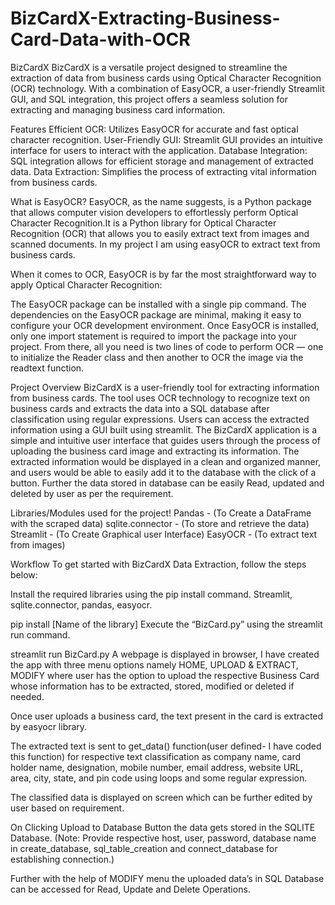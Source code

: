 # BizCardX-Extracting-Business-Card-Data-with-OCR

BizCardX BizCardX is a versatile project designed to streamline the extraction of data from business cards using Optical Character Recognition (OCR) technology. With a combination of EasyOCR, a user-friendly Streamlit GUI, and SQL integration, this project offers a seamless solution for extracting and managing business card information.

Features Efficient OCR: Utilizes EasyOCR for accurate and fast optical character recognition. User-Friendly GUI: Streamlit GUI provides an intuitive interface for users to interact with the application. Database Integration: SQL integration allows for efficient storage and management of extracted data. Data Extraction: Simplifies the process of extracting vital information from business cards.

What is EasyOCR? EasyOCR, as the name suggests, is a Python package that allows computer vision developers to effortlessly perform Optical Character Recognition.It is a Python library for Optical Character Recognition (OCR) that allows you to easily extract text from images and scanned documents. In my project I am using easyOCR to extract text from business cards.

When it comes to OCR, EasyOCR is by far the most straightforward way to apply Optical Character Recognition:

The EasyOCR package can be installed with a single pip command. The dependencies on the EasyOCR package are minimal, making it easy to configure your OCR development environment. Once EasyOCR is installed, only one import statement is required to import the package into your project. From there, all you need is two lines of code to perform OCR — one to initialize the Reader class and then another to OCR the image via the readtext function.

Project Overview BizCardX is a user-friendly tool for extracting information from business cards. The tool uses OCR technology to recognize text on business cards and extracts the data into a SQL database after classification using regular expressions. Users can access the extracted information using a GUI built using streamlit. The BizCardX application is a simple and intuitive user interface that guides users through the process of uploading the business card image and extracting its information. The extracted information would be displayed in a clean and organized manner, and users would be able to easily add it to the database with the click of a button. Further the data stored in database can be easily Read, updated and deleted by user as per the requirement.

Libraries/Modules used for the project! Pandas - (To Create a DataFrame with the scraped data) sqlite.connector - (To store and retrieve the data) Streamlit - (To Create Graphical user Interface) EasyOCR - (To extract text from images)

Workflow To get started with BizCardX Data Extraction, follow the steps below:

Install the required libraries using the pip install command. Streamlit, sqlite.connector, pandas, easyocr.

pip install [Name of the library] Execute the “BizCard.py” using the streamlit run command.

streamlit run BizCard.py A webpage is displayed in browser, I have created the app with three menu options namely HOME, UPLOAD & EXTRACT, MODIFY where user has the option to upload the respective Business Card whose information has to be extracted, stored, modified or deleted if needed.

Once user uploads a business card, the text present in the card is extracted by easyocr library.

The extracted text is sent to get_data() function(user defined- I have coded this function) for respective text classification as company name, card holder name, designation, mobile number, email address, website URL, area, city, state, and pin code using loops and some regular expression.

The classified data is displayed on screen which can be further edited by user based on requirement.

On Clicking Upload to Database Button the data gets stored in the SQLITE Database. (Note: Provide respective host, user, password, database name in create_database, sql_table_creation and connect_database for establishing connection.)

Further with the help of MODIFY menu the uploaded data’s in SQL Database can be accessed for Read, Update and Delete Operations.
